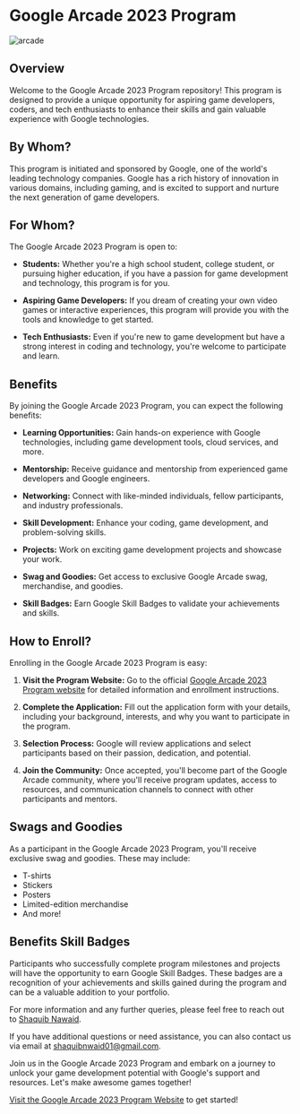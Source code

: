 # Google Arcade 2023 Program
![arcade](https://i.ibb.co/1sWy3Kz/Arcade-Web-Header2023.png)



## Overview

Welcome to the Google Arcade 2023 Program repository! This program is designed to provide a unique opportunity for aspiring game developers, coders, and tech enthusiasts to enhance their skills and gain valuable experience with Google technologies.

## By Whom?

This program is initiated and sponsored by Google, one of the world's leading technology companies. Google has a rich history of innovation in various domains, including gaming, and is excited to support and nurture the next generation of game developers.

## For Whom?

The Google Arcade 2023 Program is open to:

- **Students:** Whether you're a high school student, college student, or pursuing higher education, if you have a passion for game development and technology, this program is for you.

- **Aspiring Game Developers:** If you dream of creating your own video games or interactive experiences, this program will provide you with the tools and knowledge to get started.

- **Tech Enthusiasts:** Even if you're new to game development but have a strong interest in coding and technology, you're welcome to participate and learn.

## Benefits

By joining the Google Arcade 2023 Program, you can expect the following benefits:

- **Learning Opportunities:** Gain hands-on experience with Google technologies, including game development tools, cloud services, and more.

- **Mentorship:** Receive guidance and mentorship from experienced game developers and Google engineers.

- **Networking:** Connect with like-minded individuals, fellow participants, and industry professionals.

- **Skill Development:** Enhance your coding, game development, and problem-solving skills.

- **Projects:** Work on exciting game development projects and showcase your work.

- **Swag and Goodies:** Get access to exclusive Google Arcade swag, merchandise, and goodies.

- **Skill Badges:** Earn Google Skill Badges to validate your achievements and skills.

## How to Enroll?

Enrolling in the Google Arcade 2023 Program is easy:

1. **Visit the Program Website:** Go to the official [Google Arcade 2023 Program website](https://www.google.com/arcade2023) for detailed information and enrollment instructions.

2. **Complete the Application:** Fill out the application form with your details, including your background, interests, and why you want to participate in the program.

3. **Selection Process:** Google will review applications and select participants based on their passion, dedication, and potential.

4. **Join the Community:** Once accepted, you'll become part of the Google Arcade community, where you'll receive program updates, access to resources, and communication channels to connect with other participants and mentors.

## Swags and Goodies

As a participant in the Google Arcade 2023 Program, you'll receive exclusive swag and goodies. These may include:

- T-shirts
- Stickers
- Posters
- Limited-edition merchandise
- And more!

## Benefits Skill Badges

Participants who successfully complete program milestones and projects will have the opportunity to earn Google Skill Badges. These badges are a recognition of your achievements and skills gained during the program and can be a valuable addition to your portfolio.

For more information and any further queries, please feel free to reach out to [Shaquib Nawaid](https://www.linkedin.com/in/shaquibnawaid/).

If you have additional questions or need assistance, you can also contact us via email at [shaquibnwaid01@gmail.com](mailto:shaquibnwaid01@gmail.com).

Join us in the Google Arcade 2023 Program and embark on a journey to unlock your game development potential with Google's support and resources. Let's make awesome games together!

[Visit the Google Arcade 2023 Program Website](https://www.google.com/arcade2023) to get started!
